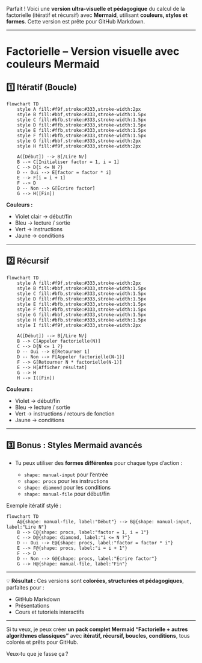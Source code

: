 Parfait ! Voici une **version ultra-visuelle et pédagogique** du calcul de la factorielle (itératif et récursif) avec **Mermaid**, utilisant **couleurs, styles et formes**. Cette version est prête pour GitHub Markdown.

---

# **Factorielle – Version visuelle avec couleurs Mermaid**

## 1️⃣ Itératif (Boucle)

```mermaid
flowchart TD
    style A fill:#f9f,stroke:#333,stroke-width:2px
    style B fill:#bbf,stroke:#333,stroke-width:1.5px
    style C fill:#bfb,stroke:#333,stroke-width:1.5px
    style D fill:#ffb,stroke:#333,stroke-width:1.5px
    style E fill:#ffb,stroke:#333,stroke-width:1.5px
    style F fill:#bfb,stroke:#333,stroke-width:1.5px
    style G fill:#bbf,stroke:#333,stroke-width:2px
    style H fill:#f9f,stroke:#333,stroke-width:2px

    A([Début]) --> B[/Lire N/]
    B --> C[Initialiser factor = 1, i = 1]
    C --> D{i <= N ?}
    D -- Oui --> E[factor = factor * i]
    E --> F[i = i + 1]
    F --> D
    D -- Non --> G[Écrire factor]
    G --> H([Fin])
```

**Couleurs :**

* Violet clair → début/fin
* Bleu → lecture / sortie
* Vert → instructions
* Jaune → conditions

---

## 2️⃣ Récursif

```mermaid
flowchart TD
    style A fill:#f9f,stroke:#333,stroke-width:2px
    style B fill:#bbf,stroke:#333,stroke-width:1.5px
    style C fill:#bfb,stroke:#333,stroke-width:1.5px
    style D fill:#ffb,stroke:#333,stroke-width:1.5px
    style E fill:#bfb,stroke:#333,stroke-width:1.5px
    style F fill:#bfb,stroke:#333,stroke-width:1.5px
    style G fill:#bbf,stroke:#333,stroke-width:1.5px
    style H fill:#bfb,stroke:#333,stroke-width:1.5px
    style I fill:#f9f,stroke:#333,stroke-width:2px

    A([Début]) --> B[/Lire N/]
    B --> C[Appeler factorielle(N)]
    C --> D{N <= 1 ?}
    D -- Oui --> E[Retourner 1]
    D -- Non --> F[Appeler factorielle(N-1)]
    F --> G[Retourner N * factorielle(N-1)]
    E --> H[Afficher résultat]
    G --> H
    H --> I([Fin])
```

**Couleurs :**

* Violet → début/fin
* Bleu → lecture / sortie
* Vert → instructions / retours de fonction
* Jaune → conditions

---

## 3️⃣ Bonus : Styles Mermaid avancés

* Tu peux utiliser des **formes différentes** pour chaque type d’action :

  * `shape: manual-input` pour l’entrée
  * `shape: procs` pour les instructions
  * `shape: diamond` pour les conditions
  * `shape: manual-file` pour début/fin

Exemple itératif stylé :

```mermaid
flowchart TD
    A@{shape: manual-file, label:"Début"} --> B@{shape: manual-input, label:"Lire N"}
    B --> C@{shape: procs, label:"factor = 1, i = 1"}
    C --> D@{shape: diamond, label:"i <= N ?"}
    D -- Oui --> E@{shape: procs, label:"factor = factor * i"}
    E --> F@{shape: procs, label:"i = i + 1"}
    F --> D
    D -- Non --> G@{shape: procs, label:"Écrire factor"}
    G --> H@{shape: manual-file, label:"Fin"}
```

---

💡 **Résultat :**
Ces versions sont **colorées, structurées et pédagogiques**, parfaites pour :

* GitHub Markdown
* Présentations
* Cours et tutoriels interactifs

---

Si tu veux, je peux créer **un pack complet Mermaid “Factorielle + autres algorithmes classiques”** avec **itératif, récursif, boucles, conditions**, tous colorés et prêts pour GitHub.

Veux‑tu que je fasse ça ?
